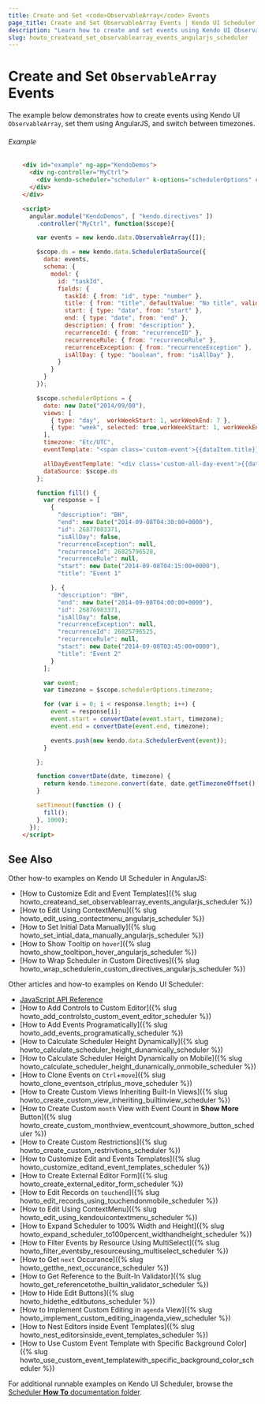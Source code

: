 ```yaml
---
title: Create and Set <code>ObservableArray</code> Events
page_title: Create and Set ObservableArray Events | Kendo UI Scheduler Widget
description: "Learn how to create and set events using Kendo UI ObservableArray and AngularJS while working with the Kendo UI Scheduler widget."
slug: howto_createand_set_observablearray_events_angularjs_scheduler
---
```


# Create and Set `ObservableArray` Events

The example below demonstrates how to create events using Kendo UI `ObservableArray`, set them using AngularJS, and switch between timezones.

###### Example

```html
    <div id="example" ng-app="KendoDemos">
      <div ng-controller="MyCtrl">
        <div kendo-scheduler="scheduler" k-options="schedulerOptions" class=""></div>
      </div>
    </div>

    <script>
      angular.module("KendoDemos", [ "kendo.directives" ])
        .controller("MyCtrl", function($scope){

        var events = new kendo.data.ObservableArray([]);

        $scope.ds = new kendo.data.SchedulerDataSource({
          data: events,
          schema: {
            model: {
              id: "taskId",
              fields: {
                taskId: { from: "id", type: "number" },
                title: { from: "title", defaultValue: "No title", validation: { required: true } },
                start: { type: "date", from: "start" },
                end: { type: "date", from: "end" },
                description: { from: "description" },
                recurrenceId: { from: "recurrenceID" },
                recurrenceRule: { from: "recurrenceRule" },
                recurrenceException: { from: "recurrenceException" },
                isAllDay: { type: "boolean", from: "isAllDay" },
              }
            }
          }
        });

        $scope.schedulerOptions = {
          date: new Date("2014/09/08"),
          views: [
            { type: "day",  workWeekStart: 1, workWeekEnd: 7 },
            { type: "week", selected: true,workWeekStart: 1, workWeekEnd: 7 }
          ],
          timezone: "Etc/UTC",
          eventTemplate: "<span class='custom-event'>{{dataItem.title}} -- {{dataItem.title}}</span>",

          allDayEventTemplate: "<div class='custom-all-day-event'>{{dataItem.title}} *</div>",
          dataSource: $scope.ds
        };

        function fill() {
          var response = [
            {
              "description": "BH",
              "end": new Date("2014-09-08T04:30:00+0000"),
              "id": 26877083371,
              "isAllDay": false,
              "recurrenceException": null,
              "recurrenceId": 26825796528,
              "recurrenceRule": null,
              "start": new Date("2014-09-08T04:15:00+0000"),
              "title": "Event 1"

            }, {
              "description": "BH",
              "end": new Date("2014-09-08T04:00:00+0000"),
              "id": 26876983371,
              "isAllDay": false,
              "recurrenceException": null,
              "recurrenceId": 26825796525,
              "recurrenceRule": null,
              "start": new Date("2014-09-08T03:45:00+0000"),
              "title": "Event 2"
            }
          ];

          var event;
          var timezone = $scope.schedulerOptions.timezone;

          for (var i = 0; i < response.length; i++) {
            event = response[i];
            event.start = convertDate(event.start, timezone);
            event.end = convertDate(event.end, timezone);

            events.push(new kendo.data.SchedulerEvent(event));
          }

        };

        function convertDate(date, timezone) {
          return kendo.timezone.convert(date, date.getTimezoneOffset(), timezone);
        }

        setTimeout(function () {
          fill();
        }, 1000);
      });
    </script>
```

## See Also 

Other how-to examples on Kendo UI Scheduler in AngularJS:

* [How to Customize Edit and Event Templates]({% slug howto_createand_set_observablearray_events_angularjs_scheduler %})
* [How to Edit Using ContextMenu]({% slug howto_edit_using_contectmenu_angularjs_scheduler %})
* [How to Set Initial Data Manually]({% slug howto_set_intial_data_manually_angularjs_scheduler %})
* [How to Show Тooltip on `hover`]({% slug howto_show_tooltipon_hover_angularjs_scheduler %})
* [How to Wrap Scheduler in Custom Directives]({% slug howto_wrap_schedulerin_custom_directives_angularjs_scheduler %})

Other articles and how-to examples on Kendo UI Scheduler:

* [JavaScript API Reference](/api/javascript/ui/scheduler)
* [How to Add Controls to Custom Editor]({% slug howto_add_controlsto_custom_event_editor_scheduler %})
* [How to Add Events Programatically]({% slug howto_add_events_programatically_scheduler %})
* [How to Calculate Scheduler Height Dynamically]({% slug howto_calculate_scheduler_height_dunamically_scheduler %})
* [How to Calculate Scheduler Height Dynamically on Mobile]({% slug howto_calculate_scheduler_height_dunamically_onmobile_scheduler %})
* [How to Clone Events on `Ctrl`+`move`]({% slug howto_clone_eventson_ctrlplus_move_scheduler %})
* [How to Create Custom Views Inheriting Built-In Views]({% slug howto_create_custom_view_inheriting_builtinview_scheduler %})
* [How to Create Custom `month` View with Event Count in **Show More** Button]({% slug howto_create_custom_monthview_eventcount_showmore_button_scheduler %})
* [How to Create Custom Restrictions]({% slug howto_create_custom_restrivtions_scheduler %})
* [How to Customize Edit and Events Templates]({% slug howto_customize_editand_event_templates_scheduler %})
* [How to Create External Editor Form]({% slug howto_create_external_editor_form_scheduler %})
* [How to Edit Records on `touchend`]({% slug howto_edit_records_using_touchendonmobile_scheduler %})
* [How to Edit Using ContextMenu]({% slug howto_edit_using_kendouicontextmenu_scheduler %})
* [How to Expand Scheduler to 100% Width and Height]({% slug howto_expand_scheduler_to100percent_widthandheight_scheduler %})
* [How to Filter Events by Resource Using MultiSelect]({% slug howto_filter_eventsby_resourceusing_multiselect_scheduler %})
* [How to Get `next` Occurance]({% slug howto_getthe_next_occurance_scheduler %})
* [How to Get Reference to the Built-In Validator]({% slug howto_get_referencetothe_builtin_validator_scheduler %})
* [How to Hide Edit Buttons]({% slug howto_hidethe_editbutons_scheduler %})
* [How to Implement Custom Editing in `agenda` View]({% slug howto_implement_custom_editing_inagenda_view_scheduler %})
* [How to Nest Editors inside Event Templates]({% slug howto_nest_editorsinside_event_templates_scheduler %})
* [How to Use Custom Event Template with Specific Background Color]({% slug howto_use_custom_event_templatewith_specific_background_color_scheduler %})

For additional runnable examples on Kendo UI Scheduler, browse the [Scheduler **How To** documentation folder](http://docs.telerik.com/kendo-ui/web/scheduler/how-to).